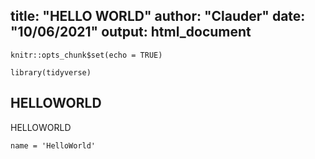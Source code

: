 title: "HELLO WORLD"
author: "Clauder"
date: "10/06/2021"
output: html_document
---
  
```{r setup, include=FALSE}
knitr::opts_chunk$set(echo = TRUE)
```


```{r}
library(tidyverse)
```


## HELLOWORLD

HELLOWORLD


```{r}
name = 'HelloWorld'
```
